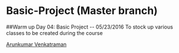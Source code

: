 # Basic-Project (Master branch)

##Warm up Day 04: Basic Project -- 05/23/2016
To stock up various classes to be created during the course

[Arunkumar Venkatraman](http://sqasolution.com)
